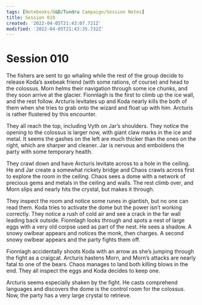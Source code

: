 ```yaml
---
tags: [Notebooks/D&D/Tundra Campaign/Session Notes]
title: Session 010
created: '2022-04-05T21:43:07.721Z'
modified: '2022-04-05T21:43:35.732Z'
---
```


# Session 010

The fishers are sent to go whaling while the rest of the group decide to release Koda’s axebeak friend (with some rations, of course) and head to the colossus. Morn helms their navigation through some ice chunks, and they soon arrive at the glacier. Fionnlagh is the first to climb up the ice wall, and the rest follow. Arcturis levitates up and Koda nearly kills the both of them when she tries to grab onto the wizard and float up with him. Arcturis is rather flustered by this encounter. 

They all reach the top, including Vyth on Jar’s shoulders. They notice the opening to the colossus is larger now, with giant claw marks in the ice and metal. It seems the gashes on the left are much thicker than the ones on the right, which are sharper and cleaner. Jar is nervous and emboldens the party with some temporary health.

They crawl down and have Arcturis levitate across to a hole in the ceiling. He and Jar create a somewhat rickety bridge and Chaos crawls across first to explore the room in the ceiling. Chaos sees a dome with a network of precious gems and metals in the ceiling and walls. The rest climb over, and Morn slips and nearly hits the crystal, but makes it through.

They inspect the room and notice some runes in giantish, but no one can read them. Koda tries to activate the dome but the power isn’t working correctly. They notice a rush of cold air and see a crack in the far wall leading back outside. Fionnlagh looks through and spots a nest of large eggs with a very old corpse used as part of the nest. He sees a shadow. A snowy owlbear appears and notices the monk, then charges. A second snowy owlbear appears and the party fights them off.

Fionnlagh accidentally shoots Koda with an arrow as she’s jumping through the fight as a craigcat. Arcturis hastens Morn, and Morn’s attacks are nearly fatal to one of the bears. Chaos manages to land both killing blows in the end. They all inspect the eggs and Koda decides to keep one. 

Arcturis seems especially shaken by the fight. He casts comprehend languages and discovers the dome is the control room for the colossus. Now, the party has a very large crystal to retrieve.


